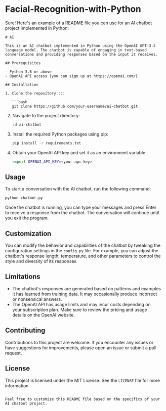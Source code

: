 # Facial-Recognition-with-Python
Sure! Here's an example of a README file you can use for an AI chatbot project implemented in Python:

```
# AI 

This is an AI chatbot implemented in Python using the OpenAI GPT-3.5 language model. The chatbot is capable of engaging in text-based conversations and providing responses based on the input it receives.

## Prerequisites

- Python 3.6 or above
- OpenAI API access (you can sign up at https://openai.com/)

## Installation

1. Clone the repository::::

   ```bash
   git clone https://github.com/your-username/ai-chatbot.git
   ```

2. Navigate to the project directory:

   ```bash
   cd ai-chatbot
   ```

3. Install the required Python packages using pip:

   ```bash
   pip install -r requirements.txt
   ```

4. Obtain your OpenAI API key and set it as an environment variable:

   ```bash
   export OPENAI_API_KEY=<your-api-key>
   ```

## Usage

To start a conversation with the AI chatbot, run the following command:

```bash
python chatbot.py
```

Once the chatbot is running, you can type your messages and press Enter to receive a response from the chatbot. The conversation will continue until you exit the program.

## Customization

You can modify the behavior and capabilities of the chatbot by tweaking the configuration settings in the `config.py` file. For example, you can adjust the chatbot's response length, temperature, and other parameters to control the style and diversity of its responses.

## Limitations

- The chatbot's responses are generated based on patterns and examples it has learned from training data. It may occasionally produce incorrect or nonsensical answers.
- The OpenAI API has usage limits and may incur costs depending on your subscription plan. Make sure to review the pricing and usage details on the OpenAI website.

## Contributing

Contributions to this project are welcome. If you encounter any issues or have suggestions for improvements, please open an issue or submit a pull request.

## License

This project is licensed under the MIT License. See the `LICENSE` file for more information.
```

Feel free to customize this README file based on the specifics of your AI chatbot project.
